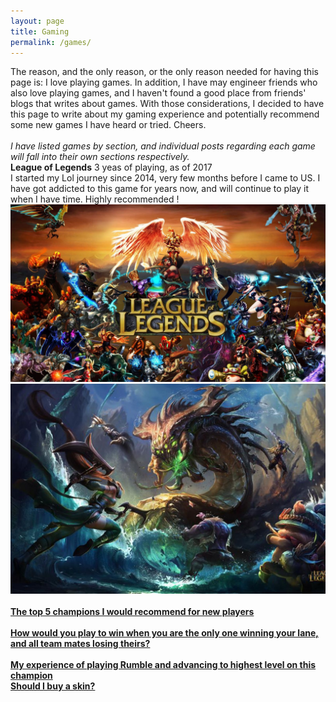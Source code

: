 ```yaml
---
layout: page
title: Gaming
permalink: /games/
---
```


The reason, and the only reason, or the only reason needed for having this page is: I love playing games. In addition, I have may engineer friends who also love playing games, and I haven't found a good place from friends' blogs that writes about games. With those considerations, I decided to have this page to write about my gaming experience and potentially recommend some new games I have heard or tried. Cheers.
<br/>
<br/>
*I have listed games by section, and individual posts regarding each game will fall into their own sections respectively.*
<br/>
<Strong>League of Legends</Strong> 3 yeas of playing, as of 2017<br/> 
I started my Lol journey since 2014, very few months before I came to US. I have got addicted to this game for years now, and will continue to play it when I have time. Highly recommended !<br/>
![Lol logl](/images/lol-logo-image.jpg)
<br/>
![lol art image2](/images/lol-image2.jpg)
<br/>
<br/>
<a href=""><Strong>The top 5 champions I would recommend for new players</Strong></a>
<br/>
<br/>
<a href=""><Strong>How would you play to win when you are the only one winning your lane, and all team mates losing theirs?</Strong></a>
<br/>
<br/>
<a href=""><Strong>My experience of playing Rumble and advancing to highest level on this champion</Strong></a>
<br/>
<a href=""><Strong>Should I buy a skin?</Strong></a>
